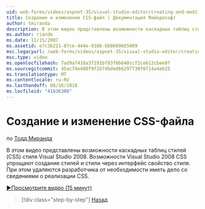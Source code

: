 ```yaml
---
uid: web-forms/videos/aspnet-35/visual-studio-editor/creating-and-modifying-a-css-file
title: Создание и изменение CSS-файл | Документация Майкрософт
author: tmiranda
description: В этом видео представлены возможности каскадных таблиц стилей (CSS) стиля Visual Studio 2008. Visual Studio 2008 CSS функции упрощают создание стилей...
ms.author: riande
ms.date: 11/15/2007
ms.assetid: e7c3b221-87ce-444e-9106-bb0609665009
msc.legacyurl: /web-forms/videos/aspnet-35/visual-studio-editor/creating-and-modifying-a-css-file
msc.type: video
ms.openlocfilehash: 7ad9a7418a3f191bf83f8b640ccf2ce612cbee0f
ms.sourcegitcommit: 45ac74e400f9f2b7dbded66297730f6f14a4eb25
ms.translationtype: MT
ms.contentlocale: ru-RU
ms.lasthandoff: 08/16/2018
ms.locfileid: "41836308"
---
```

<a name="creating-and-modifying-a-css-file"></a>Создание и изменение CSS-файла
====================
по [Тодд Миранда](https://github.com/tmiranda)

В этом видео представлены возможности каскадных таблиц стилей (CSS) стиля Visual Studio 2008. Возможности Visual Studio 2008 CSS упрощают создание стилей и стили через интерфейс свойство стиля. При этом удаляются разработчика от необходимости иметь дело со сведениями о реализации CSS.

[&#9654;Просмотрите видео (15 минут)](https://channel9.msdn.com/Blogs/ASP-NET-Site-Videos/creating-and-modifying-a-css-file)

> [!div class="step-by-step"]
> [Назад](quick-tour-of-the-visual-studio-2008-integrated-development-environment.md)

